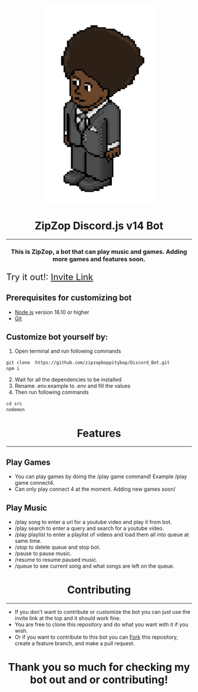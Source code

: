 <div style="text-align:center"><img alt="Bot Icon" src="./src/images/pools_closed_chibi.png" /></div>
<h1 style="text-align:center">ZipZop Discord.js v14 Bot</h1>
<hr>
<h3 style="text-align:center">This is ZipZop, a bot that can play music and games. Adding more games and features soon.</h3>

<div style="font-size:1.5rem">

Try it out!: [Invite Link](https://discord.com/oauth2/authorize?client_id=1218657571779510303&scope=bot%20applications.commands)
</div>

## Prerequisites for customizing bot

- [Node js](https://nodejs.org/en/) version 16.10 or higher
- [Git](https://git-scm.com/downloads)

## Customize bot yourself by:

1. Open terminal and run following commands
```
git clone  https://github.com/zipzopboppitybop/Discord_Bot.git
npm i
```
2. Wait for all the dependencies to be installed
3. Rename .env.example to .env and fill the values
4. Then run following commands
```
cd src
nodemon
```

<h1 style="text-align:center">Features</h1>
<hr>

## Play Games
- You can play games by doing the /play game command! Example /play game connect4.
- Can only play connect 4 at the moment. Adding new games soon/

## Play Music
- /play song to enter a url for a youtube video and play it from bot.
- /play search to enter a query and search for a youtube video.
- /play playlist to enter a playlist of videos and load them all into queue at same time.
- /stop to delete queue and stop bot.
- /pause to pause music.
- /resume to resume paused music.
- /queue to see current song and what songs are left on the queue.


<h1 style="text-align:center">Contributing</h1>
<hr>

- If you don't want to contribute or customize the bot you can just use the invite link at the top and it should work fine.
- You are free to clone this repository and do what you want with it if you wish.
- Or if you want to contribute to this bot you can [Fork](https://github.com/zipzopboppitybop/Discord_Bot/fork) this repository, create a feature branch, and make a pull request.


<h1 style="text-align:center">Thank you so much for checking my bot out and or contributing!</h1>